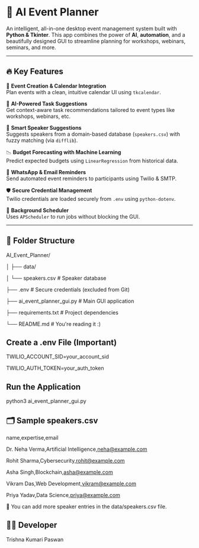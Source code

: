 # 🧠 AI Event Planner
 
An intelligent, all-in-one desktop event management system built with **Python & Tkinter**. This app combines the power of **AI**, **automation**, and a beautifully designed GUI to streamline planning for workshops, webinars, seminars, and more. 
 
---

## 🔥 Key Features 

🎯 **Event Creation & Calendar Integration**  
Plan events with a clean, intuitive calendar UI using `tkcalendar`. 

🧠 **AI-Powered Task Suggestions**  
Get context-aware task recommendations tailored to event types like workshops, webinars, etc.

🎤 **Smart Speaker Suggestions**  
Suggests speakers from a domain-based database (`speakers.csv`) with fuzzy matching (via `difflib`).

📉 **Budget Forecasting with Machine Learning**   
Predict expected budgets using `LinearRegression` from historical data.

💬 **WhatsApp & Email Reminders**  
Send automated event reminders to participants using Twilio & SMTP.

🛡️ **Secure Credential Management**   
Twilio credentials are loaded securely from `.env` using `python-dotenv`.

🌙 **Background Scheduler**  
Uses `APScheduler` to run jobs without blocking the GUI.

---

## 📂 Folder Structure

AI_Event_Planner/

│
├── data/

│ └── speakers.csv # Speaker database

├── .env # Secure credentials (excluded from Git)

├── ai_event_planner_gui.py # Main GUI application

├── requirements.txt # Project dependencies

└── README.md # You're reading it :)

## Create a .env File (Important)

TWILIO_ACCOUNT_SID=your_account_sid

TWILIO_AUTH_TOKEN=your_auth_token

## Run the Application

python3 ai_event_planner_gui.py

## 🗂️ Sample speakers.csv

name,expertise,email

Dr. Neha Verma,Artificial Intelligence,neha@example.com

Rohit Sharma,Cybersecurity,rohit@example.com

Asha Singh,Blockchain,asha@example.com

Vikram Das,Web Development,vikram@example.com

Priya Yadav,Data Science,priya@example.com

📝 You can add more speaker entries in the data/speakers.csv file.

## 👩‍💻 Developer
Trishna Kumari Paswan
